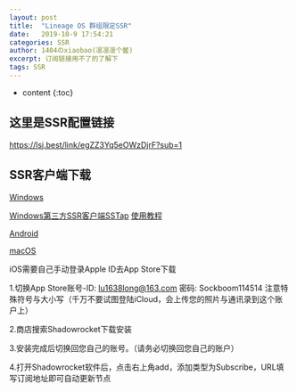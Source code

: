 ```yaml
---
layout: post
title:  "Lineage OS 群组限定SSR"
date:   2019-10-9 17:54:21
categories: SSR
author: 1404のxiaobao(凛凛凛个鳖)
excerpt: 订阅链接用不了的了解下
tags: SSR
---
```


* content
{:toc}

## 这里是SSR配置链接

https://lsj.best/link/egZZ3Yq5eOWzDjrF?sub=1

## SSR客户端下载
[Windows](https://sockboom.cn/ssr-download/ssr-win.7z)

[Windows第三方SSR客户端SSTap](https://sockboom.cn/ssr-download/SSTap.7z)
[使用教程](https://baolong24.github.io/windowsgudie.pdf)

[Android](https://sockboom.cn/ssr-download/ssr-android.apk)

[macOS](https://sockboom.cn/ssr-download/ssr-mac.dmg)

iOS需要自己手动登录Apple ID去App Store下载

1.切换App Store账号-ID: lu1638long@163.com 密码: Sockboom114514 注意特殊符号与大小写（千万不要试图登陆iCloud，会上传您的照片与通讯录到这个账户上）

2.商店搜索Shadowrocket下载安装

3.安装完成后切换回您自己的账号。（请务必切换回您自己的账户）

4.打开Shadowrocket软件后，点击右上角add，添加类型为Subscribe，URL填写订阅地址即可自动更新节点

